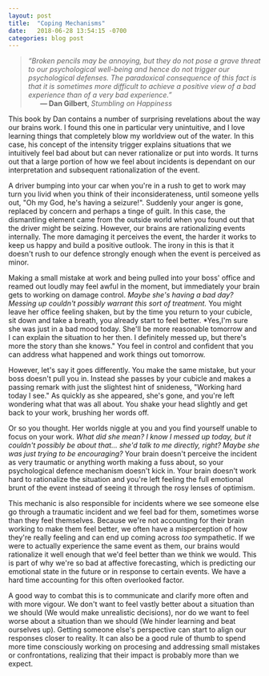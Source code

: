 ```yaml
---
layout: post
title:  "Coping Mechanisms"
date:   2018-06-28 13:54:15 -0700
categories: blog post
---
```


>*“Broken pencils may be annoying, but they do not pose a grave threat to our psychological well-being and hence do not trigger our psychological defenses. The paradoxical consequence of this fact is that it is sometimes more difficult to achieve a positive view of a bad experience than of a very bad experience.”*       
>&nbsp;&nbsp;&nbsp;&nbsp;&nbsp;&nbsp;__&mdash; Dan Gilbert__, *Stumbling on Happiness*

This book by Dan contains a number of surprising revelations about the way our brains work. I found this one in particular very unintuitive, and I love learning things that completely blow my worldview out of the water. In this case, his concept of the intensity trigger explains situations that we intuitively feel bad about but can never rationalize or put into words. It turns out that a large portion of how we feel about incidents is dependant on our interpretation and subsequent rationalization of the event. 

A driver bumping into your car when you're in a rush to get to work may turn you livid when you think of their inconsiderateness, until someone yells out, "Oh my God, he's having a seizure!". Suddenly your anger is gone, replaced by concern and perhaps a tinge of guilt. In this case, the dismantling element came from the outside world when you found out that the driver might be seizing. However, our brains are rationalizing events internally. The more damaging it perceives the event, the harder it works to keep us happy and build a positive outlook. The irony in this is that it doesn't rush to our defence strongly enough when the event is perceived as minor. 

Making a small mistake at work and being pulled into your boss' office and reamed out loudly may feel awful in the moment, but immediately your brain gets to working on damage control. *Maybe she's having a bad day? Messing up couldn't possibly warrant this sort of treatment.* You might leave her office feeling shaken, but by the time you return to your cubicle, sit down and take a breath, you already start to feel better. *Yes,I'm sure she was just in a bad mood today. She'll be more reasonable tomorrow and I can explain the situation to her then. I definitely messed up, but there's more the story than she knows." You feel in control and confident that you can address what happened and work things out tomorrow. 

However, let's say it goes differently. You make the same mistake, but your boss doesn't pull you in. Instead she passes by your cubicle and makes a passing remark with just the slightest hint of snideness, "Working hard today I see." As quickly as she appeared, she's gone, and you're left wondering what that was all about. You shake your head slightly and get back to your work, brushing her words off.

Or so you thought. Her worlds niggle at you and you find yourself unable to focus on your work. *What did she mean? I know I messed up today, but it couldn't possibly be about that... she'd talk to me directly, right? Maybe she was just trying to be encouraging?* Your brain doesn't perceive the incident as very traumatic or anything worth making a fuss about, so your psychological defence mechanism doesn't kick in. Your brain doesn't work hard to rationalize the situation and you're left feeling the full emotional brunt of the event instead of seeing it through the rosy lenses of optimism. 

This mechanic is also responsible for incidents where we see someone else go through a traumatic incident and we feel bad for them, sometimes worse than they feel themselves. Because we're not accounting for their brain working to make them feel better, we often have a misperception of how they're really feeling and can end up coming across *too* sympathetic. If we were to actually experience the same event as them, our brains would rationalize it well enough that we'd feel better than we think we would. This is part of why we're so bad at affective forecasting, which is predicting our emotional state in the future or in response to certain events. We have a hard time accounting for this often overlooked factor. 

A good way to combat this is to communicate and clarify more often and with more vigour. We don't want to feel vastly better about a situation than we should (We would make unrealistic decisions), nor do we want to feel worse about a situation than we should (We hinder learning and beat ourselves up). Getting someone else's perspective can start to align our responses closer to reality. It can also be a good rule of thumb to spend more time consciously working on procesing and addressing small mistakes or confrontations, realizing that their impact is probably more than we expect. 












